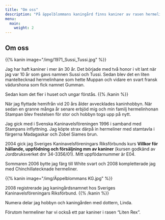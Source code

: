 ```yaml
---
title: "Om oss"
description: "På äppelblommans kaningård finns kaniner av rasen hermelin i färgerna white svart och chinchillatecknat"
menu:
  main:
    weight: 2
---
```


## Om oss

{{% kanin image="/img/1971_Sussi_Tussi.jpg" %}}

Jag har haft kaniner i mer än 30 år. Det började med två honor i vit lant när jag var 10 år som gavs namnen Sussi och Tussi. Sedan blev det en liten manteltecknad hermelinhane som hette Muppan och vidare en svart fransk vädurshona som fick namnet Gumman.

Sedan kom det fler i huset och ungar förstås.
{{% /kanin %}}

När jag flyttade hemifrån vid 20 års ålder avvecklades kaninhobbyn. När sedan en granne många år senare erbjöd mig och min familj hermelinhonan Stampan blev frestelsen för stor och hobbyn togs upp på nytt.

Jag gick med i Svenska Kaninavelsföreningen 1996 i samband med Stampans inflyttning. Jag köpte strax därpå in hermeliner med stamtavla i färgerna Madagaskar och Zobel Siames brun.

2004 gick jag Sveriges Kaninavelsföreningars Riksförbunds kurs **Villkor för hållande, uppfödning och försäljning mm av kaniner** (kursen godkänd av Jordbruksverket dnr 34-3356/01). Mitt uppfödarnummer är E04.

Sommaren 2006 bytte jag färg till White svart och 2008 kompletterade jag med Chinchillatecknade hermeliner.

{{% kanin image="/img/Äppelblommans KG.jpg" %}}

2008 registrerade jag kaningårdsnamnet hos Sveriges Kaninavelsföreningars Riksförbund.
{{% /kanin %}}

Numera delar jag hobbyn och kaningården med dottern, Linda.

Förutom hermeliner har vi också ett par kaniner i rasen “Liten Rex”.

